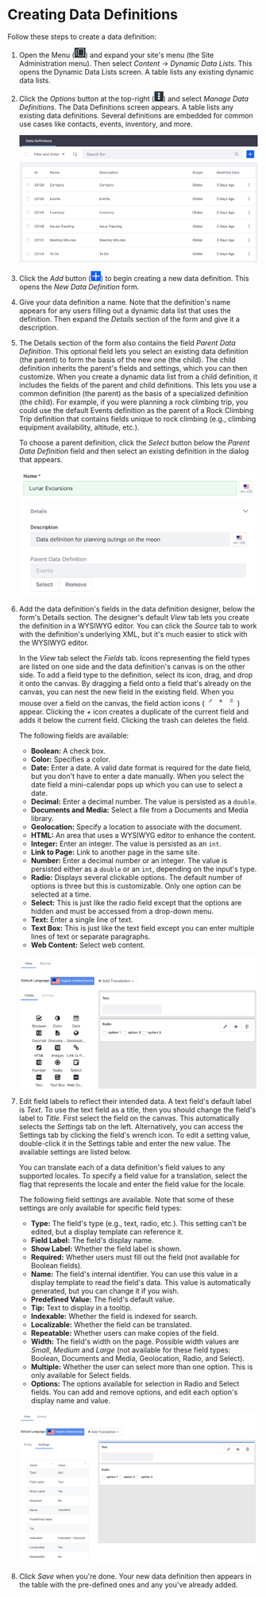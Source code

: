 # Creating Data Definitions [](id=creating-data-definitions)

Follow these steps to create a data definition: 

1.  Open the Menu 
    (![Menu](../../../images/icon-menu.png)) 
    and expand your site's menu (the Site Administration menu). Then select 
    *Content* &rarr; *Dynamic Data Lists*. This opens the Dynamic Data Lists 
    screen. A table lists any existing dynamic data lists. 

2.  Click the *Options* button at the top-right 
    (![Options](../../../images/icon-options.png)) 
    and select *Manage Data Definitions*. The Data Definitions screen appears. A
    table lists any existing data definitions. Several definitions are embedded
    for common use cases like contacts, events, inventory, and more. 

    ![Figure 1: The Data Definitions screen.](../../../images/ddl-definitions.png)

3.  Click the *Add* button 
    (![Add](../../../images/icon-add.png)) 
    to begin creating a new data definition. This opens the 
    *New Data Definition* form. 

4.  Give your data definition a name. Note that the definition's name appears
    for any users filling out a dynamic data list that uses the definition. Then
    expand the *Details* section of the form and give it a description. 

5.  The Details section of the form also contains the field *Parent Data
    Definition*. This optional field lets you select an existing data definition
    (the parent) to form the basis of the new one (the child). The child
    definition inherits the parent's fields and settings, which you can then
    customize. When you create a dynamic data list from a child definition, it
    includes the fields of the parent and child definitions. This lets you use
    a common definition (the parent) as the basis of a specialized definition
    (the child). For example, if you were planning a rock climbing trip, you
    could use the default Events definition as the parent of a Rock Climbing
    Trip definition that contains fields unique to rock climbing (e.g., climbing
    equipment availability, altitude, etc.). 

    To choose a parent definition, click the *Select* button below the *Parent
    Data Definition* field and then select an existing definition in the dialog
    that appears. 

    ![Figure 2: After naming your data definition, expand the Details section of the form and give your definition a description and parent definition, if desired.](../../../images/ddl-definition-form-01.png)

6.  Add the data definition's fields in the data definition designer, below the
    form's Details section. The designer's default *View* tab lets you create
    the definition in a WYSIWYG editor. You can click the *Source* tab to work
    with the definition's underlying XML, but it's much easier to stick with the
    WYSIWYG editor. 

    In the *View* tab select the *Fields* tab. Icons representing the field
    types are listed on one side and the data definition's canvas is on the
    other side. To add a field type to the definition, select its icon, drag,
    and drop it onto the canvas. By dragging a field onto a field that's already
    on the canvas, you can nest the new field in the existing field. When you
    mouse over a field on the canvas, the field action icons 
    (![Icons](../../../images/icon-ddl-actions.png)) 
    appear. Clicking the *+* icon creates a duplicate of the current field and
    adds it below the current field. Clicking the trash can deletes the field. 

    The following fields are available:

    -   **Boolean:** A check box. 
    -   **Color:** Specifies a color. 
    -   **Date:** Enter a date. A valid date format is required for the date 
        field, but you don't have to enter a date manually. When you select the 
        date field a mini-calendar pops up which you can use to select a date. 
    -   **Decimal:** Enter a decimal number. The value is persisted as a 
        `double`. 
    -   **Documents and Media:** Select a file from a Documents and Media 
        library. 
    -   **Geolocation:** Specify a location to associate with the document.
    -   **HTML:** An area that uses a WYSIWYG editor to enhance the content. 
    -   **Integer:** Enter an integer. The value is persisted as an `int`. 
    -   **Link to Page:** Link to another page in the same site.
    -   **Number:** Enter a decimal number or an integer. The value is
        persisted either as a `double` or an `int`, depending on the input's 
        type.
    -   **Radio:** Displays several clickable options. The default number of 
        options is three but this is customizable. Only one option can be 
        selected at a time.
    -   **Select:** This is just like the radio field except that the options 
        are hidden and must be accessed from a drop-down menu. 
    -   **Text:** Enter a single line of text.
    -   **Text Box:** This is just like the text field except you can enter 
        multiple lines of text or separate paragraphs. 
    -   **Web Content:** Select web content.

    ![Figure 3: Use the data definition designer to add fields to the data definition.](../../../images/ddl-data-definition-designer.png)

7.  Edit field labels to reflect their intended data. A text field's default
    label is *Text*. To use the text field as a title, then you should change
    the field's label to *Title*. First select the field on the canvas. This
    automatically selects the *Settings* tab on the left. Alternatively, you
    can access the Settings tab by clicking the field's wrench icon. To edit a
    setting value, double-click it in the Settings table and enter the new
    value. The available settings are listed below. 

    You can translate each of a data definition's field values to any supported
    locales. To specify a field value for a translation, select the flag that
    represents the locale and enter the field value for the locale. 

    The following field settings are available. Note that some of these settings 
    are only available for specific field types:

    -   **Type:** The field's type (e.g., text, radio, etc.). This setting can't 
        be edited, but a display template can reference it. 
    -   **Field Label:** The field's display name. 
    -   **Show Label:** Whether the field label is shown. 
    -   **Required:** Whether users must fill out the field (not available for 
        Boolean fields). 
    -   **Name:** The field's internal identifier. You can use this value in a 
        display template to read the field's data. This value is automatically 
        generated, but you can change it if you wish. 
    -   **Predefined Value:** The field's default value. 
    -   **Tip:** Text to display in a tooltip. 
    -   **Indexable:** Whether the field is indexed for search. 
    -   **Localizable:** Whether the field can be translated. 
    -   **Repeatable:** Whether users can make copies of the field. 
    -   **Width:** The field's width on the page. Possible width values are 
        *Small*, *Medium* and *Large* (not available for these field types: 
        Boolean, Documents and Media, Geolocation, Radio, and Select). 
    -   **Multiple:** Whether the user can select more than one option. This is 
        only available for Select fields. 
    -   **Options:** The options available for selection in Radio and Select 
        fields. You can add and remove options, and edit each option's display 
        name and value. 

    ![Figure 4: Configure the settings for each field in your data definition.](../../../images/ddl-data-definition-settings.png)

8.  Click *Save* when you're done. Your new data definition then appears in the
    table with the pre-defined ones and any you've already added. 

